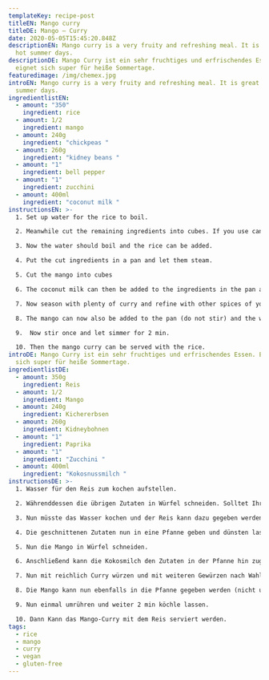 ```yaml
---
templateKey: recipe-post
titleEN: Mango curry
titleDE: Mango – Curry
date: 2020-05-05T15:45:20.848Z
descriptionEN: Mango curry is a very fruity and refreshing meal. It is great for
  hot summer days.
descriptionDE: Mango Curry ist ein sehr fruchtiges und erfrischendes Essen. Es
  eignet sich super für heiße Sommertage.
featuredimage: /img/chemex.jpg
introEN: Mango curry is a very fruity and refreshing meal. It is great for hot
  summer days.
ingredientlistEN:
  - amount: "350"
    ingredient: rice
  - amount: 1/2
    ingredient: mango
  - amount: 240g
    ingredient: "chickpeas "
  - amount: 260g
    ingredient: "kidney beans "
  - amount: "1"
    ingredient: bell pepper
  - amount: "1"
    ingredient: zucchini
  - amount: 400ml
    ingredient: "coconut milk "
instructionsEN: >-
  1. Set up water for the rice to boil.

  2. Meanwhile cut the remaining ingredients into cubes. If you use canned ingredients, rinse them well under running water.

  3. Now the water should boil and the rice can be added.

  4. Put the cut ingredients in a pan and let them steam.

  5. Cut the mango into cubes

  6. The coconut milk can then be added to the ingredients in the pan and stirred well.

  7. Now season with plenty of curry and refine with other spices of your choice, let simmer for 5 min.

  8. The mango can now also be added to the pan (do not stir) and the whole thing has to simmer for another 5 min.

  9.  Now stir once and let simmer for 2 min.

  10. Then the mango curry can be served with the rice.
introDE: Mango Curry ist ein sehr fruchtiges und erfrischendes Essen. Es eignet
  sich super für heiße Sommertage.
ingredientlistDE:
  - amount: 350g
    ingredient: Reis
  - amount: 1/2
    ingredient: Mango
  - amount: 240g
    ingredient: Kichererbsen
  - amount: 260g
    ingredient: Kidneybohnen
  - amount: "1"
    ingredient: Paprika
  - amount: "1"
    ingredient: "Zucchini "
  - amount: 400ml
    ingredient: "Kokosnussmilch "
instructionsDE: >-
  1. Wasser für den Reis zum kochen aufstellen.

  2. Währenddessen die übrigen Zutaten in Würfel schneiden. Solltet Ihr Zutaten aus der Dose verwenden diese gut unter den Wasser abspülen.

  3. Nun müsste das Wasser kochen und der Reis kann dazu gegeben werden.

  4. Die geschnittenen Zutaten nun in eine Pfanne geben und dünsten lassen.

  5. Nun die Mango in Würfel schneiden.

  6. Anschließend kann die Kokosmilch den Zutaten in der Pfanne hin zugegeben und gut umrühren.

  7. Nun mit reichlich Curry würzen und mit weiteren Gewürzen nach Wahl verfeinern, 5 min köcheln lassen

  8. Die Mango kann nun ebenfalls in die Pfanne gegeben werden (nicht umrühren) und das Ganze muss weitere 5 min köcheln

  9. Nun einmal umrühren und weiter 2 min köchle lassen.

  10. Dann Kann das Mango-Curry mit dem Reis serviert werden.
tags:
  - rice
  - mango
  - curry
  - vegan
  - gluten-free
---
```

